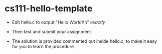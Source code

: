 # cs111-hello-template

 * Edit hello.c to output "Hello World!\n" *exactly*
 * Then test and submit your assignment
 
 * The solution is provided commented out inside hello.c, to make it easy for you to learn the procedure
